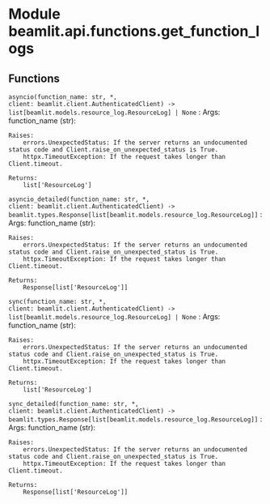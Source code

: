 Module beamlit.api.functions.get_function_logs
==============================================

Functions
---------

`asyncio(function_name: str, *, client: beamlit.client.AuthenticatedClient) ‑> list[beamlit.models.resource_log.ResourceLog] | None`
:   Args:
        function_name (str):
    
    Raises:
        errors.UnexpectedStatus: If the server returns an undocumented status code and Client.raise_on_unexpected_status is True.
        httpx.TimeoutException: If the request takes longer than Client.timeout.
    
    Returns:
        list['ResourceLog']

`asyncio_detailed(function_name: str, *, client: beamlit.client.AuthenticatedClient) ‑> beamlit.types.Response[list[beamlit.models.resource_log.ResourceLog]]`
:   Args:
        function_name (str):
    
    Raises:
        errors.UnexpectedStatus: If the server returns an undocumented status code and Client.raise_on_unexpected_status is True.
        httpx.TimeoutException: If the request takes longer than Client.timeout.
    
    Returns:
        Response[list['ResourceLog']]

`sync(function_name: str, *, client: beamlit.client.AuthenticatedClient) ‑> list[beamlit.models.resource_log.ResourceLog] | None`
:   Args:
        function_name (str):
    
    Raises:
        errors.UnexpectedStatus: If the server returns an undocumented status code and Client.raise_on_unexpected_status is True.
        httpx.TimeoutException: If the request takes longer than Client.timeout.
    
    Returns:
        list['ResourceLog']

`sync_detailed(function_name: str, *, client: beamlit.client.AuthenticatedClient) ‑> beamlit.types.Response[list[beamlit.models.resource_log.ResourceLog]]`
:   Args:
        function_name (str):
    
    Raises:
        errors.UnexpectedStatus: If the server returns an undocumented status code and Client.raise_on_unexpected_status is True.
        httpx.TimeoutException: If the request takes longer than Client.timeout.
    
    Returns:
        Response[list['ResourceLog']]